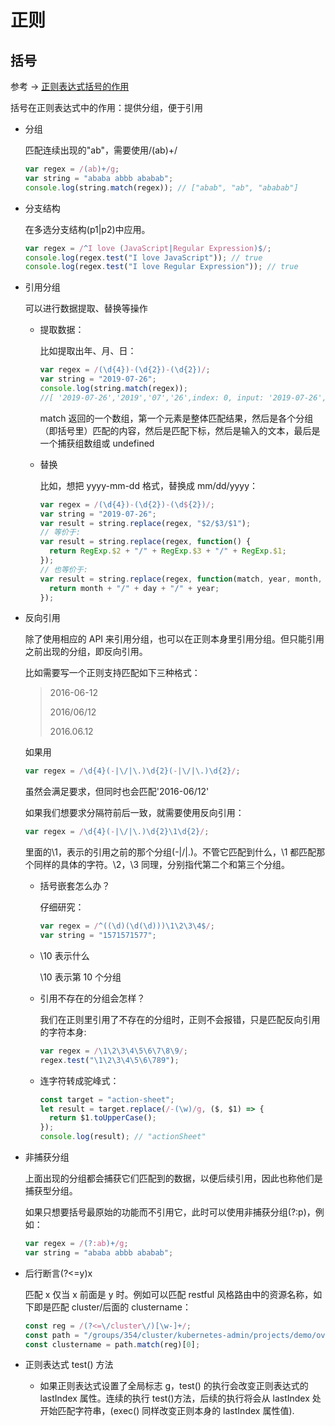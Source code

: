 # 正则

## 括号

参考 -> [正则表达式括号的作用](https://zhuanlan.zhihu.com/p/27355118)

括号在正则表达式中的作用：提供分组，便于引用

- 分组

  匹配连续出现的"ab"，需要使用/(ab)+/

  ```javascript
  var regex = /(ab)+/g;
  var string = "ababa abbb ababab";
  console.log(string.match(regex)); // ["abab", "ab", "ababab"]
  ```

- 分支结构

  在多选分支结构(p1|p2)中应用。

  ```javascript
  var regex = /^I love (JavaScript|Regular Expression)$/;
  console.log(regex.test("I love JavaScript")); // true
  console.log(regex.test("I love Regular Expression")); // true
  ```

- 引用分组

  可以进行数据提取、替换等操作

  - 提取数据：

    比如提取出年、月、日：

    ```javascript
    var regex = /(\d{4})-(\d{2})-(\d{2})/;
    var string = "2019-07-26";
    console.log(string.match(regex));
    //[ '2019-07-26','2019','07','26',index: 0, input: '2019-07-26', groups: undefined ]
    ```

    match 返回的一个数组，第一个元素是整体匹配结果，然后是各个分组（即括号里）匹配的内容，然后是匹配下标，然后是输入的文本，最后是一个捕获组数组或 undefined

  - 替换

    比如，想把 yyyy-mm-dd 格式，替换成 mm/dd/yyyy：

    ```javascript
    var regex = /(\d{4})-(\d{2})-(\d${2})/;
    var string = "2019-07-26";
    var result = string.replace(regex, "$2/$3/$1");
    // 等价于:
    var result = string.replace(regex, function() {
      return RegExp.$2 + "/" + RegExp.$3 + "/" + RegExp.$1;
    });
    // 也等价于:
    var result = string.replace(regex, function(match, year, month, day) {
      return month + "/" + day + "/" + year;
    });
    ```

- 反向引用

  除了使用相应的 API 来引用分组，也可以在正则本身里引用分组。但只能引用之前出现的分组，即反向引用。

  比如需要写一个正则支持匹配如下三种格式：

  > 2016-06-12
  >
  > 2016/06/12
  >
  > 2016.06.12

  如果用

  ```javascript
  var regex = /\d{4}(-|\/|\.)\d{2}(-|\/|\.)\d{2}/;
  ```

  虽然会满足要求，但同时也会匹配'2016-06/12'

  如果我们想要求分隔符前后一致，就需要使用反向引用：

  ```javascript
  var regex = /\d{4}(-|\/|\.)\d{2}\1\d{2}/;
  ```

  里面的\1，表示的引用之前的那个分组(-|\/|\.)。不管它匹配到什么，\1 都匹配那个同样的具体的字符。\2，\3 同理，分别指代第二个和第三个分组。

  - 括号嵌套怎么办？

    仔细研究：

    ```javascript
    var regex = /^((\d)(\d(\d)))\1\2\3\4$/;
    var string = "1571571577";
    ```

  - \10 表示什么

    \10 表示第 10 个分组

  - 引用不存在的分组会怎样？

    我们在正则里引用了不存在的分组时，正则不会报错，只是匹配反向引用的字符本身:

    ```javascript
    var regex = /\1\2\3\4\5\6\7\8\9/;
    regex.test("\1\2\3\4\5\6\789");
    ```

  - 连字符转成驼峰式：

    ```javascript
    const target = "action-sheet";
    let result = target.replace(/-(\w)/g, ($, $1) => {
      return $1.toUpperCase();
    });
    console.log(result); // "actionSheet"
    ```

- 非捕获分组

  上面出现的分组都会捕获它们匹配到的数据，以便后续引用，因此也称他们是捕获型分组。

  如果只想要括号最原始的功能而不引用它，此时可以使用非捕获分组(?:p)，例如：

  ```javascript
  var regex = /(?:ab)+/g;
  var string = "ababa abbb ababab";
  ```

- 后行断言(?<=y)x

  匹配 x 仅当 x 前面是 y 时。例如可以匹配 restful 风格路由中的资源名称，如下即是匹配 cluster/后面的 clustername：

  ```javascript
  const reg = /(?<=\/cluster\/)[\w-]+/;
  const path = "/groups/354/cluster/kubernetes-admin/projects/demo/overview";
  const clustername = path.match(reg)[0];
  ```

- 正则表达式 test() 方法

  - 如果正则表达式设置了全局标志 g，test() 的执行会改变正则表达式的 lastIndex 属性。连续的执行 test()方法，后续的执行将会从 lastIndex 处开始匹配字符串，(exec() 同样改变正则本身的 lastIndex 属性值).
